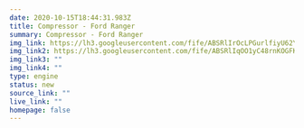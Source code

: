 ```yaml
---
date: 2020-10-15T18:44:31.983Z
title: Compressor - Ford Ranger
summary: Compressor - Ford Ranger
img_link: https://lh3.googleusercontent.com/fife/ABSRlIrOcLPGurlfiyU62YXb12N2pjUUE6575rTg44HykIHEFCdS5dZ7_lJmwaGkSeuT4KZp7nBq1YDbh2we1H8xyBHYQomS82C952ZKc0Pjbid3eE5AKLeEx7eUo_l4xqvNxBqdHkodiZSinczwb3DtQo3TPYC315oW58NoWWgHMXD6otD3KzIu343O-SvhJPAbq8Hxzk52c1i_3MquLt03IXrGyqbxnRCbxSbvwXTuBJP0C_fvMrxWNx25yMrfXlimQEFytclb-OwNBXQd5NjHi1MQYrANAP8MJhRsfUW9-BAhYqWYxCAuX8e5lJZaYBQcr3tA8me0vRTiInnPZOry8iwX-J4qbrM3ET-qnHk3HgPiX_y8STCkaX8EUMGnqWlY6MK2L9gNVXg_sg5jBjF90OQo617j6x6SfC5IA9QuUh5_ar8l_H93ZFdyZn8wUKlP1NPqrlcIzGGah0R-EyW7qF2qj8W_6NHZSKgOH01hVmoxw4VjWpDtIpZCgL5DwKwMSQmfpiW3iJ4pMUuCmy4pHO3IfSpr7YiJSWJ8QHJMoBm67yThYzWHybss_h09itUdwG0XZOIpRbgN6i1oEsowQEHlwMT-u6jzovpEO00A9raYxWo6nsBWQEnNmaID0fjG4IkvZF4J4mCAHYQsUg_8cgD2RBDeAh_H8Yus0TZJRya-J2K6VDMSlQ9aDEX9rHsVmmlr3em53GYb9jTXksJoC8RqELvrSSTMxA=w795-h666-ft
img_link2: https://lh3.googleusercontent.com/fife/ABSRlIqOO1yC48rnKOGFK-ixNoq4fgM1P-oAVbjZEZeueckUPF13OmXty2U9ssChY42ZaAFtTTzFKuTydY-i6BnQuGOpw57fEOsoxYCv1sFzIE1CoYbOglweYYJ_Op16ZFAe11Dddp30nUqegF-9uYdyWmyKQ_8HeQZ5E5QOCm_Nz026fNwenkVRhbZGZT-R8DHuryEKQbPAJX7NsEw9Hz2WtNXQi2mCd8EPQTQPOSVv6XATJKpKY5RFSkIdn94_Wyz4J6_s4JANCa0eHSlhKh72rzBpIxMNdsxcCI40UAoSPH2QcyYj2YOt49Vg5WzxKDJXvdHDRp7qmPfc3Geuau4yLdcwrOkGGq2EbNfdnHLIWDwqg7aMP7d92lzLyadZsUJ-wRoWfGZPKbjEfpsUWId3d0pbloKmrBHAfYc7eMUK-p3f-M81VIQpEbw1C4wzkOEDrcJFBUcRPzPIZRTmKamQx68V1G_XnjGVnaswK9P8MbxU-ISYKoLg3xPDfam5pgEduEsCPnf7M8bdpsrxbXZL78lTC5GAgQ5mSYVER9g0c7ASRa-alaXwtZlCWSfscmszw97hm02b1qHe5Z7no4mbfsir9J4mLtdF6FMHLL0QB_ucX5c6vhqyK41kjuIJQvR47BmHA3cmf7IbwL_InzZCU2u61oz6PIZggMkkk42rTQOnQI9V-0twj9xuw5DcuBdKFOW5svkLTVoTgKu10wLyKaSDJGrBeWp5UQ=w795-h666-ft
img_link3: ""
img_link4: ""
type: engine
status: new
source_link: ""
live_link: ""
homepage: false
---
```


